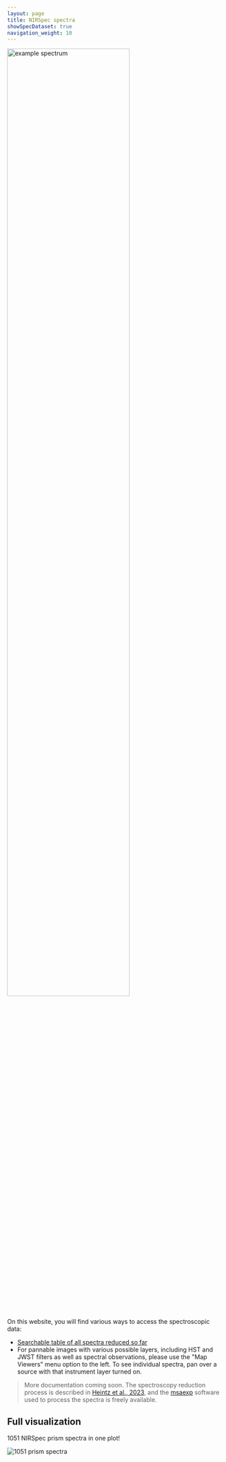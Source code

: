 ```yaml
---
layout: page
title: NIRSpec spectra
showSpecDataset: true
navigation_weight: 10
---
```


<!--span class="image fit"> <img src="{{site.baseurl}}/images/spec_example.png" width="50%" alt="example spectrum"> </span-->

<img src="{{site.baseurl}}/images/spec_example.png" width="75%" alt="example spectrum">

On this website, you will find various ways to access the spectroscopic data:
<ul>
    <li><a href="https://s3.amazonaws.com/msaexp-nirspec/extractions/nirspec_graded.html">Searchable table of all spectra reduced so far</a></li>
    <li>For pannable images with various possible layers, including HST and JWST filters as well as spectral observations, please use the "Map Viewers" menu option to the left. To see individual spectra, pan over a source with that instrument layer turned on.</li>
    
</ul>

> More documentation coming soon. The spectroscopy reduction process is described in
> [Heintz et al., 2023](https://ui.adsabs.harvard.edu/abs/2023arXiv230600647H/abstract),
> and the [msaexp](https://github.com/gbrammer/msaexp) software used to process the
> spectra is freely available.

## Full visualization

1051 NIRSpec prism spectra in one plot!

<span class="image fit"> <img src="{{site.baseurl}}/images/nirspec_prism_compliation_restframe.jpg" alt="1051 prism spectra"> </span>

